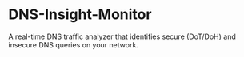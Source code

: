 # DNS-Insight-Monitor
A real-time DNS traffic analyzer that identifies secure (DoT/DoH) and insecure DNS queries on your network.

